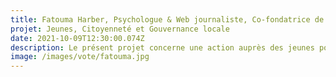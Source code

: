 ```yaml
---
title: Fatouma Harber, Psychologue & Web journaliste, Co-fondatrice de SankoréLabs, Mali
projet: Jeunes, Citoyenneté et Gouvernance locale 
date: 2021-10-09T12:30:00.074Z
description: Le présent projet concerne une action auprès des jeunes pour reconstruire leur esprit de citoyenneté qui semble avoir des défaillances ces derniers temps au Mali. Il permet d’intéresser les jeunes à la citoyenneté à travers les clubs de citoyenneté qui ont été créé dans les établissements d’enseignement secondaire, mais aussi en œuvrant pour une implication des jeunes dans la gouvernance locale à travers la réalisation d’une charte des jeunes pour la démocratie et la citoyenneté, mais aussi des réunions techniques qui vont prendre en compte les voix des jeunes pour une gouvernance locale réussie. Les discussions de groupes sur les thèmes de la citoyenneté, le plaidoyer-Lobbying, la démocratie et la gouvernance locale permettent aux jeunes de rentrer en contact avec l’actualité du pays et surtout de jouer un rôle dans le processus de stabilisation du Mali.
image: /images/vote/fatouma.jpg
---
```


